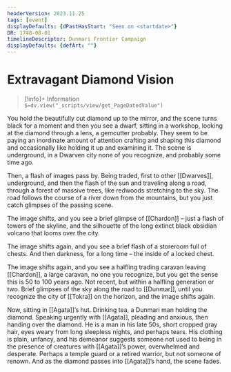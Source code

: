 ```yaml
---
headerVersion: 2023.11.25
tags: [event]
displayDefaults: {dPastHasStart: "Seen on <startdate>"}
DR: 1748-08-01
timelineDescriptor: Dunmari Frontier Campaign
displayDefaults: {defArt: ""}
---
```

# Extravagant Diamond Vision
>[!info]+ Information  
> `$=dv.view("_scripts/view/get_PageDatedValue")`

You hold the beautifully cut diamond up to the mirror, and the scene turns black for a moment and then you see a dwarf, sitting in a workshop, looking at the diamond through a lens, a gemcutter probably. They seem to be paying an inordinate amount of attention crafting and shaping this diamond and occasionally like holding it up and examining it. The scene is underground, in a Dwarven city none of you recognize, and probably some time ago. 

Then, a flash of images pass by. Being traded, first to other [[Dwarves]], underground, and then the flash of the sun and traveling along a road, through a forest of massive trees, like redwoods stretching to the sky. The road follows the course of a river down from the mountains, but you just catch glimpses of the passing scene. 

The image shifts, and you see a brief glimpse of [[Chardon]] – just a flash of towers of the skyline, and the silhouette of the long extinct black obsidian volcano that looms over the city. 

The image shifts again, and you see a brief flash of a storeroom full of chests. And then darkness, for a long time – the inside of a locked chest. 

The image shifts again, and you see a halfling trading caravan leaving [[Chardon]], a large caravan, no one you recognize, but you get the sense this is 50 to 100 years ago. Not recent, but within a halfling generation or two. Brief glimpses of the sky along the road to [[Dunmar]], until you recognize the city of [[Tokra]] on the horizon, and the image shifts again.

Now, sitting in [[Agata]]’s hut. Drinking tea, a Dunmari man holding the diamond. Speaking urgently with [[Agata]], pleading and anxious, then handing over the diamond. He is a man in his late 50s, short cropped gray hair, eyes weary from long sleepless nights, and perhaps tears. His clothing is plain, unfancy, and his demeanor suggests someone not used to being in the presence of creatures with [[Agata]]’s power, overwhelmed and desperate. Perhaps a temple guard or a retired warrior, but not someone of renown. And as the diamond passes into [[Agata]]’s hand, the scene fades.